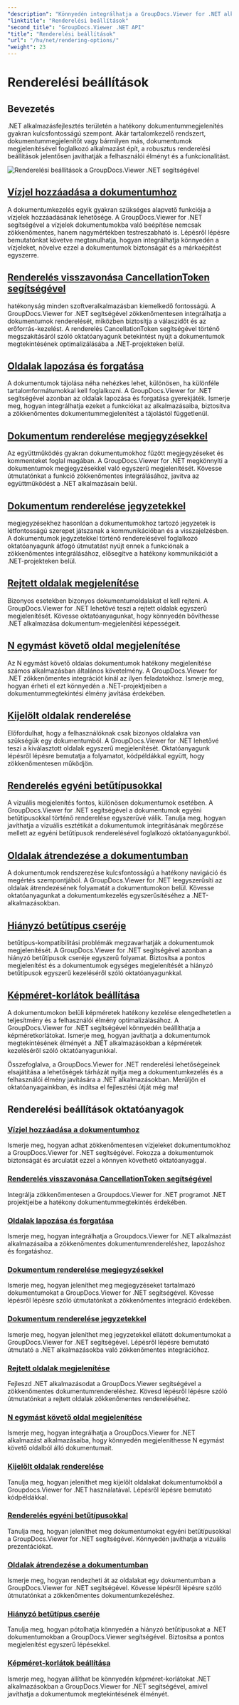 ```yaml
---
"description": "Könnyedén integrálhatja a GroupDocs.Viewer for .NET alkalmazást alkalmazásaiba a renderelési beállításokat ismertető oktatóanyagok segítségével, a vízjelek hozzáadásától a betűtípusok testreszabásáig."
"linktitle": "Renderelési beállítások"
"second_title": "GroupDocs.Viewer .NET API"
"title": "Renderelési beállítások"
"url": "/hu/net/rendering-options/"
"weight": 23
---
```


# Renderelési beállítások


## Bevezetés

.NET alkalmazásfejlesztés területén a hatékony dokumentummegjelenítés gyakran kulcsfontosságú szempont. Akár tartalomkezelő rendszert, dokumentummegjelenítőt vagy bármilyen más, dokumentumok megjelenítésével foglalkozó alkalmazást épít, a robusztus renderelési beállítások jelentősen javíthatják a felhasználói élményt és a funkcionalitást.

![Renderelési beállítások a GroupDocs.Viewer .NET segítségével](/viewer/rendering-options/image.png)

## [Vízjel hozzáadása a dokumentumhoz](./add-watermark/)

A dokumentumkezelés egyik gyakran szükséges alapvető funkciója a vízjelek hozzáadásának lehetősége. A GroupDocs.Viewer for .NET segítségével a vízjelek dokumentumokba való beépítése nemcsak zökkenőmentes, hanem nagymértékben testreszabható is. Lépésről lépésre bemutatónkat követve megtanulhatja, hogyan integrálhatja könnyedén a vízjeleket, növelve ezzel a dokumentumok biztonságát és a márkaépítést egyszerre.

## [Renderelés visszavonása CancellationToken segítségével](./cancel-render-cancellation-token/)

hatékonyság minden szoftveralkalmazásban kiemelkedő fontosságú. A GroupDocs.Viewer for .NET segítségével zökkenőmentesen integrálhatja a dokumentumok renderelését, miközben biztosítja a válaszidőt és az erőforrás-kezelést. A renderelés CancellationToken segítségével történő megszakításáról szóló oktatóanyagunk betekintést nyújt a dokumentumok megtekintésének optimalizálásába a .NET-projekteken belül.

## [Oldalak lapozása és forgatása](./flip-rotate-pages/)

A dokumentumok tájolása néha nehézkes lehet, különösen, ha különféle tartalomformátumokkal kell foglalkozni. A GroupDocs.Viewer for .NET segítségével azonban az oldalak lapozása és forgatása gyerekjáték. Ismerje meg, hogyan integrálhatja ezeket a funkciókat az alkalmazásaiba, biztosítva a zökkenőmentes dokumentummegjelenítést a tájolástól függetlenül.

## [Dokumentum renderelése megjegyzésekkel](./render-document-comments/)

Az együttműködés gyakran dokumentumokhoz fűzött megjegyzéseket és kommenteket foglal magában. A GroupDocs.Viewer for .NET megkönnyíti a dokumentumok megjegyzésekkel való egyszerű megjelenítését. Kövesse útmutatónkat a funkció zökkenőmentes integrálásához, javítva az együttműködést a .NET alkalmazásain belül.

## [Dokumentum renderelése jegyzetekkel](./render-document-notes/)

megjegyzésekhez hasonlóan a dokumentumokhoz tartozó jegyzetek is létfontosságú szerepet játszanak a kommunikációban és a visszajelzésben. A dokumentumok jegyzetekkel történő renderelésével foglalkozó oktatóanyagunk átfogó útmutatást nyújt ennek a funkciónak a zökkenőmentes integrálásához, elősegítve a hatékony kommunikációt a .NET-projekteken belül.

## [Rejtett oldalak megjelenítése](./render-hidden-pages/)

Bizonyos esetekben bizonyos dokumentumoldalakat el kell rejteni. A GroupDocs.Viewer for .NET lehetővé teszi a rejtett oldalak egyszerű megjelenítését. Kövesse oktatóanyagunkat, hogy könnyedén bővíthesse .NET alkalmazása dokumentum-megjelenítési képességeit.

## [N egymást követő oldal megjelenítése](./render-n-consecutive-pages/)

Az N egymást követő oldalas dokumentumok hatékony megjelenítése számos alkalmazásban általános követelmény. A GroupDocs.Viewer for .NET zökkenőmentes integrációt kínál az ilyen feladatokhoz. Ismerje meg, hogyan érheti el ezt könnyedén a .NET-projektjeiben a dokumentummegtekintési élmény javítása érdekében.

## [Kijelölt oldalak renderelése](./render-selected-pages/)

Előfordulhat, hogy a felhasználóknak csak bizonyos oldalakra van szükségük egy dokumentumból. A GroupDocs.Viewer for .NET lehetővé teszi a kiválasztott oldalak egyszerű megjelenítését. Oktatóanyagunk lépésről lépésre bemutatja a folyamatot, kódpéldákkal együtt, hogy zökkenőmentesen működjön.

## [Renderelés egyéni betűtípusokkal](./render-custom-fonts/)

A vizuális megjelenítés fontos, különösen dokumentumok esetében. A GroupDocs.Viewer for .NET segítségével a dokumentumok egyéni betűtípusokkal történő renderelése egyszerűvé válik. Tanulja meg, hogyan javíthatja a vizuális esztétikát a dokumentumok integritásának megőrzése mellett az egyéni betűtípusok renderelésével foglalkozó oktatóanyagunkból.

## [Oldalak átrendezése a dokumentumban](./reorder-pages/)

A dokumentumok rendszerezése kulcsfontosságú a hatékony navigáció és megértés szempontjából. A GroupDocs.Viewer for .NET leegyszerűsíti az oldalak átrendezésének folyamatát a dokumentumokon belül. Kövesse oktatóanyagunkat a dokumentumkezelés egyszerűsítéséhez a .NET-alkalmazásokban.

## [Hiányzó betűtípus cseréje](./replace-missing-font/)

betűtípus-kompatibilitási problémák megzavarhatják a dokumentumok megjelenítését. A GroupDocs.Viewer for .NET segítségével azonban a hiányzó betűtípusok cseréje egyszerű folyamat. Biztosítsa a pontos megjelenítést és a dokumentumok egységes megjelenítését a hiányzó betűtípusok egyszerű kezeléséről szóló oktatóanyagunkkal.

## [Képméret-korlátok beállítása](./set-image-size-limits/)

A dokumentumokon belüli képméretek hatékony kezelése elengedhetetlen a teljesítmény és a felhasználói élmény optimalizálásához. A GroupDocs.Viewer for .NET segítségével könnyedén beállíthatja a képméretkorlátokat. Ismerje meg, hogyan javíthatja a dokumentumok megtekintésének élményét a .NET alkalmazásokban a képméretek kezeléséről szóló oktatóanyagunkkal.

Összefoglalva, a GroupDocs.Viewer for .NET renderelési lehetőségeinek elsajátítása a lehetőségek tárházát nyitja meg a dokumentumkezelés és a felhasználói élmény javítására a .NET alkalmazásokban. Merüljön el oktatóanyagainkban, és indítsa el fejlesztési útját még ma!
## Renderelési beállítások oktatóanyagok
### [Vízjel hozzáadása a dokumentumhoz](./add-watermark/)
Ismerje meg, hogyan adhat zökkenőmentesen vízjeleket dokumentumokhoz a GroupDocs.Viewer for .NET segítségével. Fokozza a dokumentumok biztonságát és arculatát ezzel a könnyen követhető oktatóanyaggal.
### [Renderelés visszavonása CancellationToken segítségével](./cancel-render-cancellation-token/)
Integrálja zökkenőmentesen a Groupdocs.Viewer for .NET programot .NET projektjeibe a hatékony dokumentummegtekintés érdekében.
### [Oldalak lapozása és forgatása](./flip-rotate-pages/)
Ismerje meg, hogyan integrálhatja a Groupdocs.Viewer for .NET alkalmazást alkalmazásaiba a zökkenőmentes dokumentumrendereléshez, lapozáshoz és forgatáshoz.
### [Dokumentum renderelése megjegyzésekkel](./render-document-comments/)
Ismerje meg, hogyan jeleníthet meg megjegyzéseket tartalmazó dokumentumokat a GroupDocs.Viewer for .NET segítségével. Kövesse lépésről lépésre szóló útmutatónkat a zökkenőmentes integráció érdekében.
### [Dokumentum renderelése jegyzetekkel](./render-document-notes/)
Ismerje meg, hogyan jeleníthet meg jegyzetekkel ellátott dokumentumokat a GroupDocs.Viewer for .NET segítségével. Lépésről lépésre bemutató útmutató a .NET alkalmazásokba való zökkenőmentes integrációhoz.
### [Rejtett oldalak megjelenítése](./render-hidden-pages/)
Fejleszd .NET alkalmazásodat a GroupDocs.Viewer segítségével a zökkenőmentes dokumentumrendereléshez. Kövesd lépésről lépésre szóló útmutatónkat a rejtett oldalak zökkenőmentes rendereléséhez.
### [N egymást követő oldal megjelenítése](./render-n-consecutive-pages/)
Ismerje meg, hogyan integrálhatja a GroupDocs.Viewer for .NET alkalmazást alkalmazásaiba, hogy könnyedén megjeleníthesse N egymást követő oldalból álló dokumentumait.
### [Kijelölt oldalak renderelése](./render-selected-pages/)
Tanulja meg, hogyan jeleníthet meg kijelölt oldalakat dokumentumokból a Groupdocs.Viewer for .NET használatával. Lépésről lépésre bemutató kódpéldákkal.
### [Renderelés egyéni betűtípusokkal](./render-custom-fonts/)
Tanulja meg, hogyan jeleníthet meg dokumentumokat egyéni betűtípusokkal a GroupDocs.Viewer for .NET segítségével. Könnyedén javíthatja a vizuális prezentációkat.
### [Oldalak átrendezése a dokumentumban](./reorder-pages/)
Ismerje meg, hogyan rendezheti át az oldalakat egy dokumentumban a GroupDocs.Viewer for .NET segítségével. Kövesse lépésről lépésre szóló útmutatónkat a zökkenőmentes dokumentumkezeléshez.
### [Hiányzó betűtípus cseréje](./replace-missing-font/)
Tanulja meg, hogyan pótolhatja könnyedén a hiányzó betűtípusokat a .NET dokumentumokban a GroupDocs.Viewer segítségével. Biztosítsa a pontos megjelenítést egyszerű lépésekkel.
### [Képméret-korlátok beállítása](./set-image-size-limits/)
Ismerje meg, hogyan állíthat be könnyedén képméret-korlátokat .NET alkalmazásokban a GroupDocs.Viewer for .NET segítségével, amivel javíthatja a dokumentumok megtekintésének élményét.